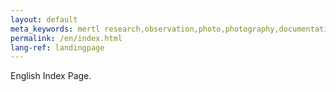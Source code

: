 ```yaml
---
layout: default
meta_keywords: mertl research,observation,photo,photography,documentation,city,urban,skateboard,architecture,geoscience,anthropocene
permalink: /en/index.html
lang-ref: landingpage
---
```


English Index Page.


